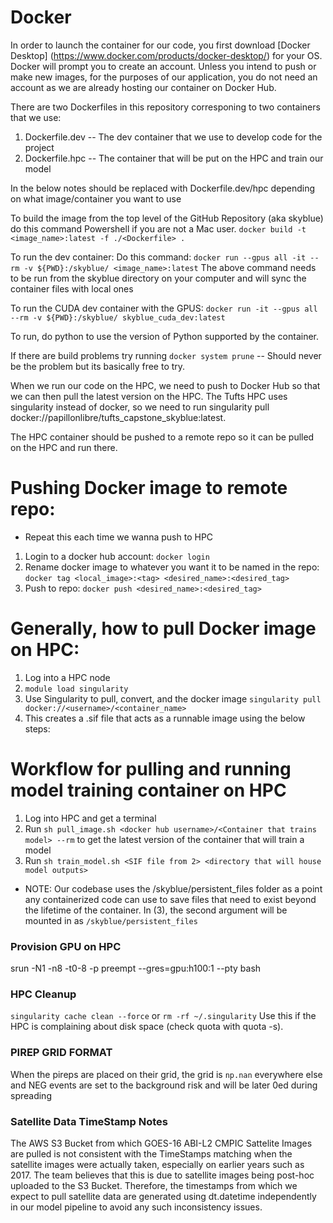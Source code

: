 # Docker

In order to launch the container for our code, you first download [Docker Desktop] (https://www.docker.com/products/docker-desktop/)
for your OS. Docker will prompt you to create an account. Unless you intend to push or make new images, for the purposes of our application, you do not need an account as we are already hosting our container on Docker Hub.

There are two Dockerfiles in this repository corresponing to two containers that we use:
1) Dockerfile.dev -- The dev container that we use to develop code for the project
2) Dockerfile.hpc -- The container that will be put on the HPC and train our model

In the below notes <Dockerfile> should be replaced with Dockerfile.dev/hpc depending on what image/container you want to use

To build the image from the top level of the GitHub Repository (aka skyblue) do this command Powershell if you are not a Mac user.
`docker build -t <image_name>:latest -f ./<Dockerfile> .`

To run the dev container:
Do this command: `docker run --gpus all -it --rm -v ${PWD}:/skyblue/ <image_name>:latest`
The above command needs to be run from the skyblue directory on your computer and will sync the container files with local ones

To run the CUDA dev container with the GPUS: `docker run -it --gpus all --rm -v ${PWD}:/skyblue/ skyblue_cuda_dev:latest`

To run, do python <fileName> to use the version of Python supported by the container.

If there are build problems try running `docker system prune` -- Should never be the problem but its basically free to try.

When we run our code on the HPC, we need to push to Docker Hub so that we can then pull the latest version
on the HPC. The Tufts HPC uses singularity instead of docker, so we need to run singularity pull docker://papillonlibre/tufts_capstone_skyblue:latest.

The HPC container should be pushed to a remote repo so it can be pulled on the HPC and run there.

# Pushing Docker image to remote repo:
* Repeat this each time we wanna push to HPC
1) Login to a docker hub account: `docker login`
2) Rename docker image to whatever you want it to be named in the repo: `docker tag <local_image>:<tag> <desired_name>:<desired_tag>`
3) Push to repo: `docker push <desired_name>:<desired_tag>`

# Generally, how to pull Docker image on HPC:
1) Log into a HPC node
2) `module load singularity`
3) Use Singularity to pull, convert, and the docker image
   `singularity pull docker://<username>/<container_name>`
4) This creates a .sif file that acts as a runnable image using the below steps:

# Workflow for pulling and running model training container on HPC
1) Log into HPC and get a terminal
2) Run `sh pull_image.sh <docker hub username>/<Container that trains model> --rm` 
   to get the latest version of the container that will train a model
3) Run `sh train_model.sh <SIF file from 2> <directory that will house model outputs>`
* NOTE: Our codebase uses the /skyblue/persistent_files folder as a point any containerized code
        can use to save files that need to exist beyond the lifetime of the container. In (3), 
        the second argument will be mounted in as `/skyblue/persistent_files`

### Provision GPU on HPC
srun -N1 -n8 -t0-8 -p preempt --gres=gpu:h100:1 --pty bash

### HPC Cleanup
`singularity cache clean --force`
or
`rm -rf ~/.singularity`
Use this if the HPC is complaining about disk space (check quota with quota -s).

### PIREP GRID FORMAT ###
When the pireps are placed on their grid, the grid is `np.nan` everywhere else and NEG events are set to the background risk and will be later 0ed during spreading

### Satellite Data TimeStamp Notes

The AWS S3 Bucket from which GOES-16 ABI-L2 CMPIC Sattelite Images are pulled is not consistent with the TimeStamps matching when the satellite images were actually taken,
especially on earlier years such as 2017. The team believes that this is due to satellite images being post-hoc uploaded to the S3 Bucket. Therefore, the timestamps from which we expect to pull satellite data are generated using dt.datetime independently in our model pipeline to avoid any such inconsistency issues.